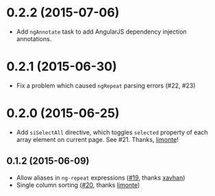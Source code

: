 # 0.2.2 (2015-07-06)

- Add `ngAnnotate` task to add AngularJS dependency injection annotations.

# 0.2.1 (2015-06-30)

- Fix a problem which caused `ngRepeat` parsing errors (#22, #23)

# 0.2.0 (2015-06-25)

- Add `siSelectAll` directive, which toggles `selected` property of each array
element on current page. See #21. Thanks, [limonte](https://github.com/limonte)!

## 0.1.2 (2015-06-09)

- Allow aliases in `ng-repeat` expressions ([#19](https://github.com/simplicitylabs/si-table/pull/19), thanks [xavhan](https://github.com/xavhan))
- Single column sorting ([#20](https://github.com/simplicitylabs/si-table/pull/20), thanks [limonte](https://github.com/limonte))
